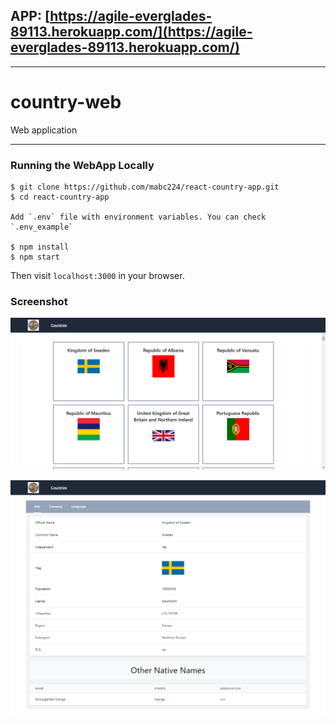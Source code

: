 ## APP: [https://agile-everglades-89113.herokuapp.com/](https://agile-everglades-89113.herokuapp.com/)

----------------------------------------

# country-web
Web application

___
### Running the WebApp Locally
````
$ git clone https://github.com/mabc224/react-country-app.git
$ cd react-country-app

Add `.env` file with environment variables. You can check `.env_example`

$ npm install
$ npm start
````
Then visit `localhost:3000` in your browser.

### Screenshot

![Alt text](screenshot/screenshot-1.png "Main Page")


![Alt text](screenshot/screenshot-2.png "Country Page")

